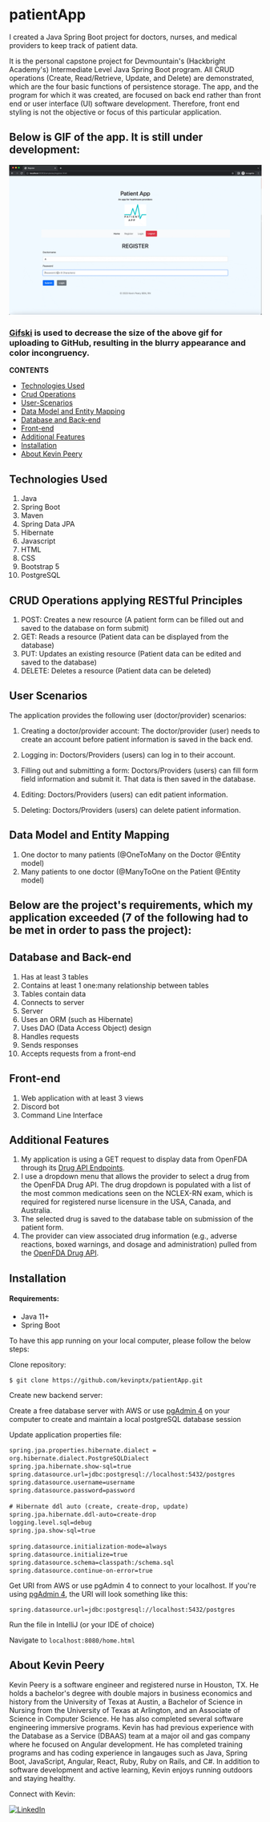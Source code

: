 # patientApp 

I created a Java Spring Boot project for doctors, nurses, and medical providers to keep track of patient data.

It is the personal capstone project for Devmountain's (Hackbright Academy's) Intermediate Level Java Spring Boot program. All CRUD operations (Create, Read/Retrieve, Update, and Delete) are demonstrated, which are the four basic functions of persistence storage. The app, and the program for which it was created, are focused on back end rather than front end or user interface (UI) software development. Therefore, front end styling is not the objective or focus of this particular application.

## Below is GIF of the app. It is still under development:

![patientApp](https://github.com/kevinptx/patientApp/blob/main/patientAppDemo.gif)

### <b>[Gifski](https://gif.ski/ "Gifski")</b> is used to decrease the size of the above gif for uploading to GitHub, resulting in the blurry appearance and color incongruency.

**CONTENTS**

- [Technologies Used](#technologies-used)
- [Crud Operations](#CRUD-operations-applying-rESTful-principles)
- [User-Scenarios](#User-Scenarios)
- [Data Model and Entity Mapping](#data-model-and-entity-mapping)
- [Database and Back-end](#Database-and-Back-end)
- [Front-end](#Front-end)
- [Additional Features](#Additional-Features)
- [Installation](#installation)
- [About Kevin Peery](#about-kevin-peery)


## Technologies Used

1. Java
2. Spring Boot
3. Maven
4. Spring Data JPA
5. Hibernate
6. Javascript
7. HTML
8. CSS
9. Bootstrap 5
10. PostgreSQL

## CRUD Operations applying RESTful Principles
1. POST: Creates a new resource (A patient form can be filled out and saved to the database on form submit)
2. GET: Reads a resource (Patient data can be displayed from the database)
3. PUT: Updates an existing resource (Patient data can be edited and saved to the database)
4. DELETE: Deletes a resource (Patient data can be deleted)

## User Scenarios
The application provides the following user (doctor/provider) scenarios:

1. Creating a doctor/provider account: The doctor/provider (user) needs to create an account before patient information is saved in the back end.

2. Logging in: Doctors/Providers (users) can log in to their account.

3. Filling out and submitting a form: Doctors/Providers (users) can fill form field information and submit it. That data is then saved in the database.

4. Editing: Doctors/Providers (users) can edit patient information.

5. Deleting: Doctors/Providers (users) can delete patient information.

## Data Model and Entity Mapping

1. One doctor to many patients (@OneToMany on the Doctor @Entity model)
2. Many patients to one doctor (@ManyToOne on the Patient @Entity model)
  
## Below are the project's requirements, which my application exceeded (7 of the following had to be met in order to pass the project):
  
  
## Database and Back-end
1. Has at least 3 tables
2. Contains at least 1 one:many relationship between tables
3. Tables contain data
4. Connects to server
5. Server
6. Uses an ORM (such as Hibernate)
7. Uses DAO (Data Access Object) design
8. Handles requests
9. Sends responses
10. Accepts requests from a front-end

## Front-end
1. Web application with at least 3 views
2. Discord bot
3. Command Line Interface

## Additional Features
1.  My application is using a GET request to display data from OpenFDA through its [Drug API Endpoints](https://open.fda.gov/apis/drug/ "OpenFDA Drug API Endpoints").
  2. I use a dropdown menu that allows the provider to select a drug from the OpenFDA Drug API. The drug dropdown is populated with a list of the most common medications seen on the NCLEX-RN exam, which is required for registered nurse licensure in the USA, Canada, and Australia.
  3. The selected drug is saved to the database table on submission of the patient form.
4. The provider can view associated drug information (e.g., adverse reactions, boxed warnings, and dosage and administration) pulled from the [OpenFDA Drug API](https://open.fda.gov/apis/drug/ "OpenFDA Drug API").

## Installation

#### Requirements:

- Java 11+
- Spring Boot

To have this app running on your local computer, please follow the below steps:

Clone repository:

```
$ git clone https://github.com/kevinptx/patientApp.git
```

Create new backend server:

Create a free database server with AWS or use [pgAdmin 4](https://www.pgadmin.org/download/ "pgAdmin 4") on your computer to create and maintain a local postgreSQL database session


Update application properties file:

```
spring.jpa.properties.hibernate.dialect = org.hibernate.dialect.PostgreSQLDialect
spring.jpa.hibernate.show-sql=true
spring.datasource.url=jdbc:postgresql://localhost:5432/postgres
spring.datasource.username=username
spring.datasource.password=password

# Hibernate ddl auto (create, create-drop, update)
spring.jpa.hibernate.ddl-auto=create-drop
logging.level.sql=debug
spring.jpa.show-sql=true

spring.datasource.initialization-mode=always
spring.datasource.initialize=true
spring.datasource.schema=classpath:/schema.sql
spring.datasource.continue-on-error=true
```

Get URI from AWS or use pgAdmin 4 to connect to your localhost. If you're using [pgAdmin 4](https://www.pgadmin.org/download/ "pgAdmin 4"), the URI will look something like this:

```
spring.datasource.url=jdbc:postgresql://localhost:5432/postgres
```



Run the file in IntelliJ (or your IDE of choice)


Navigate to `localhost:8080/home.html`

## About Kevin Peery

Kevin Peery is a software engineer and registered nurse in Houston, TX. He holds a bachelor's degree with double majors in business economics and history from the University of Texas at Austin, a Bachelor of Science in Nursing from the University of Texas at Arlington, and an Associate of Science in Computer Science. He has also completed several software engineering immersive programs. Kevin has had previous experience with the Database as a Service (DBAAS) team at a major oil and gas company where he focused on Angular development. He has completed training programs and has coding experience in langauges such as Java, Spring Boot, JavaScript, Angular, React, Ruby, Ruby on Rails, and C#. In addition to software development and active learning, Kevin enjoys running outdoors and staying healthy.

Connect with Kevin: 
<p><a href="https://www.linkedin.com/in/kevin-peery/">
  <img
    alt="LinkedIn"
    src="https://img.shields.io/badge/linkedin-%230077B5.svg?style=for-the-badge&logo=linkedin&logoColor=white"
  />
</a>
</p>


  
